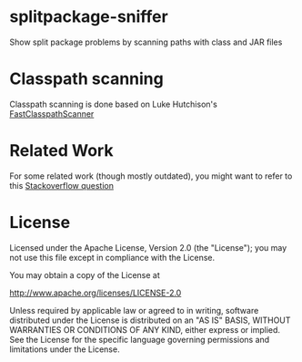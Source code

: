 # splitpackage-sniffer
Show split package problems by scanning paths with class and JAR files

# Classpath scanning
Classpath scanning is done based on Luke Hutchison's [FastClasspathScanner](https://github.com/lukehutch/fast-classpath-scanner)

# Related Work
For some related work (though mostly outdated), you might want to refer to this [Stackoverflow question](https://stackoverflow.com/questions/12536482/find-duplicated-classes-in-classpath)

# License
Licensed under the Apache License, Version 2.0 (the "License"); you may not use this file except in compliance with the License.

You may obtain a copy of the License at

http://www.apache.org/licenses/LICENSE-2.0

Unless required by applicable law or agreed to in writing, software distributed under the License is distributed on an "AS IS" BASIS, WITHOUT WARRANTIES OR CONDITIONS OF ANY KIND, either express or implied. 
See the License for the specific language governing permissions and limitations under the License.
